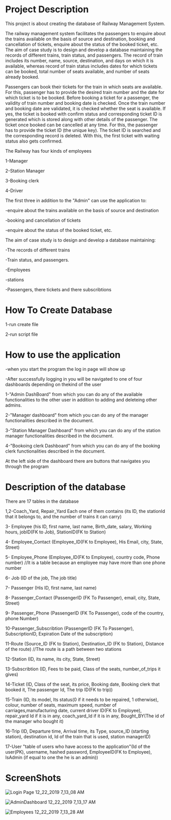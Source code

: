 # Project Description

This project is about creating the database of Railway Management System. 

The railway management system facilitates the passengers to enquire about the trains available on the basis of source and destination, booking and cancellation of tickets, enquire about the status of the booked ticket, etc. The aim of case study is to design and develop a database maintaining the records of different trains, train status, and passengers. The record of train includes its number, name, source, destination, and days on which it is available, whereas record of train status includes dates for which tickets can be booked, total number of seats available, and number of seats already booked. 

Passengers can book their tickets for the train in which seats are available. For this, passenger has to provide the desired train number and the date for which ticket is to be booked. Before booking a ticket for a passenger, the validity of train number and booking date is checked. Once the train number and booking date are validated, it is checked whether the seat is available. If yes, the ticket is booked with confirm status and corresponding ticket ID is generated which is stored along with other details of the passenger. The ticket once booked can be cancelled at any time. For this, the passenger has to provide the ticket ID (the unique key). The ticket ID is searched and the corresponding record is deleted. With this, the first ticket with waiting status also gets confirmed.

The Railway has four kinds of employees 

1-Manager

2-Station Manager

3-Booking clerk

4-Driver

The first three in addition to the "Admin" can use the application to:

-enquire about the trains available on the basis of source and destination

-booking and cancellation of tickets 

-enquire about the status of the booked ticket, etc.


The aim of case study is to design and develop a database maintaining:

-The records of different trains

-Train status, and passengers.

-Employees

-stations

-Passengers, there tickets and there subscribtions

# How To Create Database

1-run create file

2-run script file


# How to use the application

-when you start the program the log in page will show up

-After successfully logging in you will be navigated to one of four dashboards depending on thekind of the user

1-"Admin DashBoard" from which you can do any of the available functionalities to the other user in addition to adding and deleteing other admins.

2-"Manager dashboard" from which you can do any of the manager functionalities described in the document.

3-"Station Manager Dashboard" from which you can do any of the station manager functionalities described in the document.

4-"Bookoing clerk Dashboard" from which you can do any of the booking clerk functionalities described in the document.

At the left side of the dashboard there are buttons that navigates you through the program


# Description of the database

There are 17 tables in the database

1,2-Coach_Yard, Repair_Yard Each one of them contains (its ID, the stationId that it belongs to, and the number of trains it can carry)

3- Employee (his ID, first name, last name, Birth_date, salary, Working hours, jobID(FK to Job), StationID(FK to Station)

4- Employee_Contact (Employee_ID(FK to Employee), His Email, city, State, Street)

5- Employee_Phone (Employee_ID(FK to Employee), country code, Phone number) 
//It is a table because an employee may have more than one phone number

6- Job (ID of the job, The job title)

7- Passenger (His ID, first name, last name)

8- Passenger_Contact (PassengerID (FK To Passenger), email, city, State, Street)

9- Passenger_Phone (PassengerID (FK To Passenger), code of the country, phone Number)

10-Passenger_Subscribtion (PassengerID (FK To Passenger), SubscriptionID, Expiration Date of the subscription)

11-Route (Source_ID (FK to Station), Destination_ID (FK to Station), Distance of the route)
//The route is a path between two stations

12-Station (ID, its name, its city, State, Street)

13-Subscribtion (ID, Fees to be paid, Class of the seats, number_of_trips it gives)

14-Ticket (ID, Class of the seat, its price, Booking date, Booking clerk that booked it, The passenger Id, The trip ID(FK to trip))

15-Train (ID, its model, Its status(0 if it needs to be repaired, 1 otherwise), colour, number of seats, maximum speed, number of carriages,manufacturing date, current driver ID(FK to Employee), repair_yard Id if it is in any,
coach_yard_Id if it is in any, Bought_BY(The id of the manager who bought it)

16-Trip (ID, Departure time, Arrival time, its Type, source_ID (starting station), destination id, Id of the train that is used, station managerID)

17-User "table of users who have access to the application"(Id of the user(PK), username, hashed password, EmployeeID(FK to Employee), IsAdmin (if equal to one the he is an admin))



# ScreenShots

![Login Page 12_22_2019 7_13_08 AM](https://user-images.githubusercontent.com/35429211/71317951-2141b180-2492-11ea-97f2-0d6e99749dc3.png)



![AdminDashboard 12_22_2019 7_13_17 AM](https://user-images.githubusercontent.com/35429211/71317959-4b936f00-2492-11ea-861b-eb35dc516f33.png)


![Employees 12_22_2019 7_13_28 AM](https://user-images.githubusercontent.com/35429211/71317960-577f3100-2492-11ea-8325-c5338da7f023.png)
